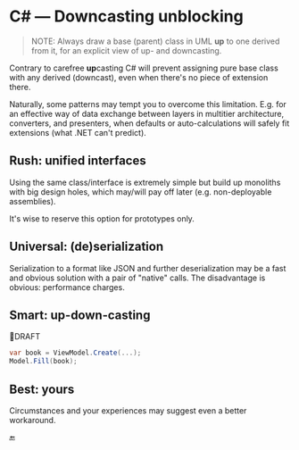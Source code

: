# C# &mdash; Downcasting unblocking

> NOTE: Always draw a base (parent) class in UML **up** to one derived from it, for an explicit view of up- and downcasting.

Contrary to carefree **up**casting C# will prevent assigning pure base class with any derived (downcast), even when there's no piece of extension there.

Naturally, some patterns may tempt you to overcome this limitation. E.g. for an effective way of data exchange between layers in multitier architecture, converters, and presenters, when defaults or auto-calculations will safely fit extensions (what .NET can't predict).

## Rush: unified interfaces

Using the same class/interface is extremely simple but build up monoliths with big design holes, which may/will pay off later (e.g. non-deployable assemblies).

It's wise to reserve this option for prototypes only.

## Universal: (de)serialization

Serialization to a format like JSON and further deserialization may be a fast and obvious solution with a pair of "native" calls. The disadvantage is obvious:  performance charges.

## Smart: up-down-casting

🚧DRAFT
```csharp
var book = ViewModel.Create(...);
Model.Fill(book);

```

## Best: yours

Circumstances and your experiences may suggest even a better workaround.

🔚
